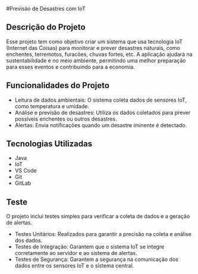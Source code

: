 #Previsão de Desastres com IoT

## Descrição do Projeto
Esse projeto tem como objetivo criar um sistema que usa tecnologia IoT (Internet das Coisas) para monitorar e prever desastres naturais, como enchentes, terremotos, furacões, chuvas fortes, etc. A aplicação ajudará na sustentabilidade e no meio ambiente, permitindo uma melhor preparação para esses eventos e contribuindo para a economia.

## Funcionalidades do Projeto

- Leitura de dados ambientais: O sistema coleta dados de sensores IoT, como temperatura e umidade.
- Análise e previsão de desastres: Utiliza os dados coletados para prever possíveis enchentes ou outros desastres.
- Alertas: Envia notificações quando um desastre iminente é detectado.
 
## Tecnologias Utilizadas
- Java
- IoT
- VS Code
- Git
- GitLab 

## Teste
O projeto inclui testes simples para verificar a coleta de dados e a geração de alertas.

- Testes Unitários: Realizados para garantir a precisão na coleta e análise dos dados.
- Testes de Integração: Garantem que o sistema IoT se integre corretamente ao servidor e ao sistema de alertas.
- Testes de Segurança: Garantem a segurança na comunicação dos dados entre os sensores IoT e o sistema central.
